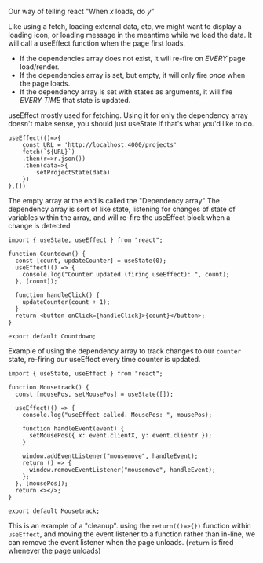 
Our way of telling react "When *x* loads, do *y*"

Like using a fetch, loading external data, etc, we might want to display a loading icon, or loading message in the meantime while we load the data. 
It will call a useEffect function when the page first loads. 
- If the dependencies array does not exist, it will re-fire on *EVERY* page load/render. 
- If the dependencies array is set, but empty, it will only fire *once* when the page loads. 
- If the dependency array is set with states as arguments, it will fire *EVERY TIME* that state is updated.


useEffect mostly used for fetching. Using it for only the dependency array doesn't make sense, you should just useState if that's what you'd like to do.
```
useEffect(()=>{
	const URL = 'http://localhost:4000/projects'
	fetch(`${URL}`)
	.then(r=>r.json())
	.then(data=>{
		setProjectState(data)
	})
},[])
```
The empty array at the end is called the "Dependency array"
The dependency array is sort of like state, listening for changes of state of variables within the array, and will re-fire the useEffect block when a change is detected

```
import { useState, useEffect } from "react";

function Countdown() {
  const [count, updateCounter] = useState(0);
  useEffect(() => {
    console.log("Counter updated (firing useEffect): ", count);
  }, [count]);

  function handleClick() {
    updateCounter(count + 1);
  }
  return <button onClick={handleClick}>{count}</button>;
}

export default Countdown;
```


Example of using the dependency array to track changes to our `counter` state, re-firing our useEffect every time counter is updated.


```
import { useState, useEffect } from "react";

function Mousetrack() {
  const [mousePos, setMousePos] = useState([]);

  useEffect(() => {
    console.log("useEffect called. MousePos: ", mousePos);

    function handleEvent(event) {
      setMousePos({ x: event.clientX, y: event.clientY });
    }

    window.addEventListener("mousemove", handleEvent);
    return () => {
      window.removeEventListener("mousemove", handleEvent);
    };
  }, [mousePos]);
  return <></>;
}

export default Mousetrack;
```

This is an example of a "cleanup". using the `return(()=>{})` function within `useEffect`, and moving the event listener to a function rather than in-line, we can remove the event listener when the page unloads. (`return` is fired whenever the page unloads)